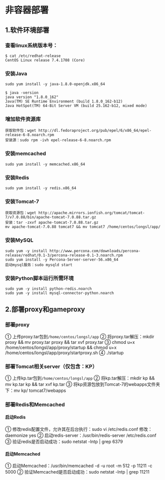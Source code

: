 # 非容器部署

## 1.软件环境部署
### 查看linux系统版本号：
```
$ cat /etc/redhat-release
CentOS Linux release 7.4.1708 (Core)
```
### 安装Java
```
sudo yum install -y java-1.8.0-openjdk.x86_64

$ java -version
java version "1.8.0_162"
Java(TM) SE Runtime Environment (build 1.8.0_162-b12)
Java HotSpot(TM) 64-Bit Server VM (build 25.162-b12, mixed mode)
```
### 增加软件资源库
```
获取软件包：wget http://dl.fedoraproject.org/pub/epel/6/x86_64/epel-release-6-8.noarch.rpm
安装源：sudo rpm -ivh epel-release-6-8.noarch.rpm
```
### 安装memcached
```
sudo yum install -y memcached.x86_64
```
### 安装Redis
```
sudo yum install -y redis.x86_64
```
### 安装Tomcat-7
```
获取资源包：wget http://apache.mirrors.ionfish.org/tomcat/tomcat-7/v7.0.88/bin/apache-tomcat-7.0.88.tar.gz
安装：tar -zxvf apache-tomcat-7.0.88.tar.gz
mv apache-tomcat-7.0.88 tomcat7 && mv tomcat7 /home/centos/longsl/app/
```
### 安装MySQL
```
sudo yum -y install http://www.percona.com/downloads/percona-release/redhat/0.1-3/percona-release-0.1-3.noarch.rpm
sudo yum install -y Percona-Server-server-56.x86_64
启动mysql服务：sudo mysqld start
```
### 安装Python脚本运行所需环境
```
sudo yum -y install python-redis.noarch
sudo yum -y install mysql-connector-python.noarch
```
## 2.部署proxy和gameproxy
### 部署proxy
① 上传proxy.tar包到`/home/centos/longsl/app`
② 将proxy.tar解压：mkdir proxy && mv proxy.tar proxy && tar xvf proxy.tar
③ chmod u+x /home/centos/longsl/app/proxy/startup && chmod u+x /home/centos/longsl/app/proxy/startproxy.sh
④ ./startup
### 部署Tomcat相关server（仅包含：KP）
① 上传kp.tar包到`/home/centos/longsl/app`
② 将kp.tar解压：mkdir kp && mv kp.tar kp && tar xvf kp.tar
③ 将kp资源包放到Tomcat-7的webapps文件夹下：mv kp/ tomcat7/webapps
### 部署Redis和Memcached
#### 启动Redis
① 修改redis配置文件，允许其在后台执行：sudo vi /etc/redis.conf 修改：daemonize yes
② 启动redis-server：/usr/bin/redis-server /etc/redis.conf
③ 验证redis是否启动成功：sudo netstat -lntp | grep 6379
#### 启动Memcached
① 启动Memcached：/usr/bin/memcached -d -u root -m 512 -p 11211 -c 5000
② 验证Memcached是否启动成功：sudo netstat -lntp | grep 11211
